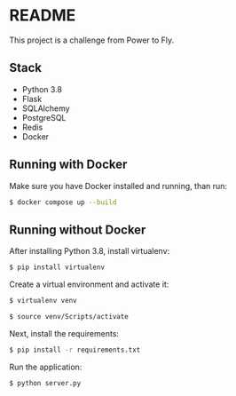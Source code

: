 # README
This project is a challenge from Power to Fly.

## Stack
- Python 3.8
- Flask
- SQLAlchemy
- PostgreSQL
- Redis
- Docker

## Running with Docker
Make sure you have Docker installed and running, than run:
```bash
$ docker compose up --build
```

## Running without Docker
After installing Python 3.8, install virtualenv:
```bash
$ pip install virtualenv
```

Create a virtual environment and activate it:
```bash
$ virtualenv venv
```
```bash
$ source venv/Scripts/activate
```

Next, install the requirements:
```bash
$ pip install -r requirements.txt
```

Run the application:
```bash
$ python server.py
```
